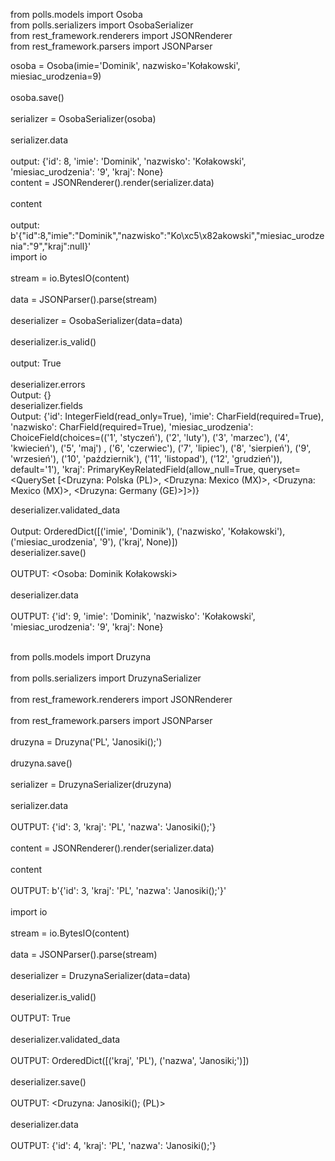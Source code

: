 from polls.models import Osoba <br />
from polls.serializers import OsobaSerializer <br />
from rest_framework.renderers import JSONRenderer <br />
from rest_framework.parsers import JSONParser <br />

osoba = Osoba(imie='Dominik', nazwisko='Kołakowski', miesiac_urodzenia=9) <br /> <br />
osoba.save() <br /><br />
serializer = OsobaSerializer(osoba) <br /><br />
serializer.data <br /><br />
output: {'id': 8, 'imie': 'Dominik', 'nazwisko': 'Kołakowski', 'miesiac_urodzenia': '9', 'kraj': None}<br />
content = JSONRenderer().render(serializer.data) <br /><br />
content <br /><br />
output: b'{"id":8,"imie":"Dominik","nazwisko":"Ko\xc5\x82akowski","miesiac_urodzenia":"9","kraj":null}'<br />
import io <br /><br />
stream = io.BytesIO(content) <br /><br />
data = JSONParser().parse(stream) <br /><br />
deserializer = OsobaSerializer(data=data) <br /><br />
deserializer.is_valid() <br /><br />
output: True <br /><br />
deserializer.errors <br />
Output: {} <br />
deserializer.fields <br />
Output: {'id': IntegerField(read_only=True), 'imie': CharField(required=True), 'nazwisko': CharField(required=True), 'miesiac_urodzenia': ChoiceField(choices=(('1', 'styczeń'), ('2', 'luty'), ('3', 'marzec'), ('4', 'kwiecień'), ('5', 'maj')
, ('6', 'czerwiec'), ('7', 'lipiec'), ('8', 'sierpień'), ('9', 'wrzesień'), ('10', 'październik'), ('11', 'listopad'), ('12', 'grudzień')), default='1'), 'kraj': PrimaryKeyRelatedField(allow_null=True, queryset=<QuerySet [<Druzyna: 
Polska (PL)>, <Druzyna: Mexico (MX)>, <Druzyna: Mexico (MX)>, <Druzyna: Germany (GE)>]>)}

deserializer.validated_data  <br /><br />
Output: OrderedDict([('imie', 'Dominik'), ('nazwisko', 'Kołakowski'), ('miesiac_urodzenia', '9'), ('kraj', None)]) <br />
deserializer.save()<br /><br />
OUTPUT: <Osoba: Dominik Kołakowski><br /><br />
deserializer.data<br /><br />
OUTPUT: {'id': 9, 'imie': 'Dominik', 'nazwisko': 'Kołakowski', 'miesiac_urodzenia': '9', 'kraj': None}<br /><br />



from polls.models import Druzyna<br /><br />
from polls.serializers import DruzynaSerializer<br /><br />
from rest_framework.renderers import JSONRenderer<br /><br />
from rest_framework.parsers import JSONParser<br /><br />
druzyna = Druzyna('PL', 'Janosiki();')    <br /><br />
druzyna.save()<br /><br />
serializer = DruzynaSerializer(druzyna)<br /><br />
serializer.data<br /><br />
OUTPUT: {'id': 3, 'kraj': 'PL', 'nazwa': 'Janosiki();'}<br /><br />
content = JSONRenderer().render(serializer.data)<br /><br />
content<br /><br />
OUTPUT: b'{'id': 3, 'kraj': 'PL', 'nazwa': 'Janosiki();'}'<br /><br />
import io<br /><br />
stream = io.BytesIO(content)<br /><br />
data = JSONParser().parse(stream)<br /><br />
deserializer = DruzynaSerializer(data=data) <br /><br />
deserializer.is_valid() <br /><br />
OUTPUT: True<br /><br />
deserializer.validated_data<br /><br />
OUTPUT: OrderedDict([('kraj', 'PL'), ('nazwa', 'Janosiki;')])<br /><br />
deserializer.save()<br /><br />
OUTPUT: <Druzyna: Janosiki(); (PL)><br /><br />
deserializer.data<br /><br />
OUTPUT: {'id': 4, 'kraj': 'PL', 'nazwa': 'Janosiki();'}<br /><br />